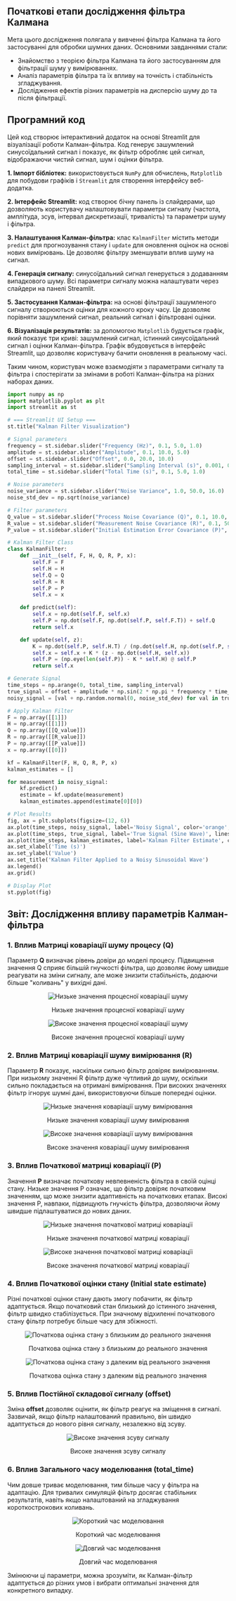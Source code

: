 <h2>Початкові етапи дослідження фільтра Калмана</h2>

<p>Мета цього дослідження полягала у вивченні фільтра Калмана та його застосуванні для обробки шумних даних. Основними завданнями стали:</p>

<ul>
    <li>Знайомство з теорією фільтра Калмана та його застосуванням для фільтрації шуму у вимірюваннях.</li>
    <li>Аналіз параметрів фільтра та їх впливу на точність і стабільність згладжування.</li>
    <li>Дослідження ефектів різних параметрів на дисперсію шуму до та після фільтрації.</li>
</ul>

<h2>Програмний код</h2>

<p>Цей код створює інтерактивний додаток на основі Streamlit для візуалізації роботи Калман-фільтра. Код генерує зашумлений синусоїдальний сигнал і показує, як фільтр обробляє цей сигнал, відображаючи чистий сигнал, шум і оцінки фільтра.</p>

<p><strong>1. Імпорт бібліотек:</strong> використовується <code>NumPy</code> для обчислень, <code>Matplotlib</code> для побудови графіків і <code>Streamlit</code> для створення інтерфейсу веб-додатка.</p>

<p><strong>2. Інтерфейс Streamlit:</strong> код створює бічну панель із слайдерами, що дозволяють користувачу налаштовувати параметри сигналу (частота, амплітуда, зсув, інтервал дискретизації, тривалість) та параметри шуму і фільтра.</p>

<p><strong>3. Налаштування Калман-фільтра:</strong> клас <code>KalmanFilter</code> містить методи <code>predict</code> для прогнозування стану і <code>update</code> для оновлення оцінок на основі нових вимірювань. Це дозволяє фільтру зменшувати вплив шуму на сигнал.</p>

<p><strong>4. Генерація сигналу:</strong> синусоїдальний сигнал генерується з додаванням випадкового шуму. Всі параметри сигналу можна налаштувати через слайдери на панелі Streamlit.</p>

<p><strong>5. Застосування Калман-фільтра:</strong> на основі фільтрації зашумленого сигналу створюються оцінки для кожного кроку часу. Це дозволяє порівняти зашумлений сигнал, реальний сигнал і фільтровані оцінки.</p>

<p><strong>6. Візуалізація результатів:</strong> за допомогою <code>Matplotlib</code> будується графік, який показує три криві: зашумлений сигнал, істинний синусоїдальний сигнал і оцінки Калман-фільтра. Графік вбудовується в інтерфейс Streamlit, що дозволяє користувачу бачити оновлення в реальному часі.</p>

<p>Таким чином, користувач може взаємодіяти з параметрами сигналу та фільтра і спостерігати за змінами в роботі Калман-фільтра на різних наборах даних.</p>

``` python
import numpy as np
import matplotlib.pyplot as plt
import streamlit as st

# === Streamlit UI Setup ===
st.title("Kalman Filter Visualization")

# Signal parameters
frequency = st.sidebar.slider("Frequency (Hz)", 0.1, 5.0, 1.0)
amplitude = st.sidebar.slider("Amplitude", 0.1, 10.0, 5.0)
offset = st.sidebar.slider("Offset", 0.0, 20.0, 10.0)
sampling_interval = st.sidebar.slider("Sampling Interval (s)", 0.001, 0.1, 0.001)
total_time = st.sidebar.slider("Total Time (s)", 0.1, 5.0, 1.0)

# Noise parameters
noise_variance = st.sidebar.slider("Noise Variance", 1.0, 50.0, 16.0)
noise_std_dev = np.sqrt(noise_variance)

# Filter parameters
Q_value = st.sidebar.slider("Process Noise Covariance (Q)", 0.1, 10.0, 1.0)
R_value = st.sidebar.slider("Measurement Noise Covariance (R)", 0.1, 50.0, 10.0)
P_value = st.sidebar.slider("Initial Estimation Error Covariance (P)", 0.1, 10.0, 1.0)

# Kalman Filter Class
class KalmanFilter:
    def __init__(self, F, H, Q, R, P, x):
        self.F = F
        self.H = H
        self.Q = Q
        self.R = R
        self.P = P
        self.x = x

    def predict(self):
        self.x = np.dot(self.F, self.x)
        self.P = np.dot(self.F, np.dot(self.P, self.F.T)) + self.Q
        return self.x

    def update(self, z):
        K = np.dot(self.P, self.H.T) / (np.dot(self.H, np.dot(self.P, self.H.T)) + self.R)
        self.x = self.x + K * (z - np.dot(self.H, self.x))
        self.P = (np.eye(len(self.P)) - K * self.H) @ self.P
        return self.x

# Generate Signal
time_steps = np.arange(0, total_time, sampling_interval)
true_signal = offset + amplitude * np.sin(2 * np.pi * frequency * time_steps)
noisy_signal = [val + np.random.normal(0, noise_std_dev) for val in true_signal]

# Apply Kalman Filter
F = np.array([[1]])
H = np.array([[1]])
Q = np.array([[Q_value]])
R = np.array([[R_value]])
P = np.array([[P_value]])
x = np.array([[0]])

kf = KalmanFilter(F, H, Q, R, P, x)
kalman_estimates = []

for measurement in noisy_signal:
    kf.predict()
    estimate = kf.update(measurement)
    kalman_estimates.append(estimate[0][0])

# Plot Results
fig, ax = plt.subplots(figsize=(12, 6))
ax.plot(time_steps, noisy_signal, label='Noisy Signal', color='orange', linestyle='-', alpha=0.6)
ax.plot(time_steps, true_signal, label='True Signal (Sine Wave)', linestyle='--', color='blue')
ax.plot(time_steps, kalman_estimates, label='Kalman Filter Estimate', color='green')
ax.set_xlabel('Time (s)')
ax.set_ylabel('Value')
ax.set_title('Kalman Filter Applied to a Noisy Sinusoidal Wave')
ax.legend()
ax.grid()

# Display Plot
st.pyplot(fig)
```

<h2>Звіт: Дослідження впливу параметрів Калман-фільтра</h2>

<h3>1. Вплив Матриці коваріації шуму процесу (Q)</h3>
<p>Параметр <strong>Q</strong> визначає рівень довіри до моделі процесу. Підвищення значення Q сприяє більшій гнучкості фільтра, що дозволяє йому швидше реагувати на зміни сигналу, але може знизити стабільність, додаючи більше "коливань" у вихідні дані.</p>

<p align="center">
    <img src="Screenshots/1.jpg" alt="Низьке значення процесної коваріації шуму">
</p>
<p align="center">
    Низьке значення процесної коваріації шуму
</p>

<p align="center">
    <img src="Screenshots/2.jpg" alt="Високе значення процесної коваріації шуму">
</p>
<p align="center">
    Високе значення процесної коваріації шуму
</p>

<h3>2. Вплив Матриці коваріації шуму вимірювання (R)</h3>
<p>Параметр <strong>R</strong> показує, наскільки сильно фільтр довіряє вимірюванням. При низькому значенні R фільтр дуже чутливий до шуму, оскільки сильно покладається на отримані вимірювання. При високих значеннях фільтр ігнорує шумні дані, використовуючи більше попередні оцінки.</p>

<p align="center">
    <img src="Screenshots/3.jpg" alt="Низьке значення коваріації шуму вимірювання">
</p>
<p align="center">
    Низьке значення коваріації шуму вимірювання
</p>

<p align="center">
    <img src="Screenshots/4.jpg" alt="Високе значення коваріації шуму вимірювання">
</p>
<p align="center">
    Високе значення коваріації шуму вимірювання
</p>

<h3>3. Вплив Початкової матриці коваріації (P)</h3>
<p>Значення <strong>P</strong> визначає початкову невпевненість фільтра в своїй оцінці стану. Низьке значення P означає, що фільтр довіряє початковим значенням, що може знизити адаптивність на початкових етапах. Високі значення P, навпаки, підвищують гнучкість фільтра, дозволяючи йому швидше підлаштуватися до нових даних.</p>

<p align="center">
    <img src="Screenshots/5.jpg" alt="Низьке значення початкової матриці коваріації">
</p>
<p align="center">
    Низьке значення початкової матриці коваріації
</p>

<p align="center">
    <img src="Screenshots/6.jpg" alt="Високе значення початкової матриці коваріації">
</p>
<p align="center">
    Високе значення початкової матриці коваріації
</p>

<h3>4. Вплив Початкової оцінки стану (Initial state estimate)</h3>
<p>Різні початкові оцінки стану дають змогу побачити, як фільтр адаптується. Якщо початковий стан близький до істинного значення, фільтр швидко стабілізується. При значному відхиленні початкового стану фільтр потребує більше часу для збіжності.</p>

<p align="center">
    <img src="Screenshots/7.jpg" alt="Початкова оцінка стану з близьким до реального значення">
</p>
<p align="center">
    Початкова оцінка стану з близьким до реального значення
</p>

<p align="center">
    <img src="Screenshots/8.jpg" alt="Початкова оцінка стану з далеким від реального значення">
</p>
<p align="center">
    Початкова оцінка стану з далеким від реального значення
</p>

<h3>5. Вплив Постійної складової сигналу (offset)</h3>
<p>Зміна <strong>offset</strong> дозволяє оцінити, як фільтр реагує на зміщення в сигналі. Зазвичай, якщо фільтр налаштований правильно, він швидко адаптується до нового рівня сигналу, незалежно від зсуву.</p>

<p align="center">
    <img src="Screenshots/9.jpg" alt="Високе значення зсуву сигналу">
</p>
<p align="center">
    Високе значення зсуву сигналу
</p>

<h3>6. Вплив Загального часу моделювання (total_time)</h3>
<p>Чим довше триває моделювання, тим більше часу у фільтра на адаптацію. Для тривалих симуляцій фільтр досягає стабільних результатів, навіть якщо налаштований на згладжування короткострокових коливань.</p>

<p align="center">
    <img src="Screenshots/10.jpg" alt="Короткий час моделювання">
</p>
<p align="center">
    Короткий час моделювання
</p>

<p align="center">
    <img src="Screenshots/11.jpg" alt="Довгий час моделювання">
</p>
<p align="center">
    Довгий час моделювання
</p>

<p>Змінюючи ці параметри, можна зрозуміти, як Калман-фільтр адаптується до різних умов і вибрати оптимальні значення для конкретного випадку.</p>

